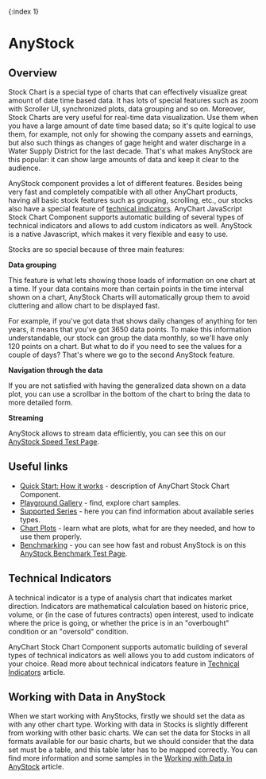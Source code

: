 {:index 1}
# AnyStock

## Overview

Stock Chart is a special type of charts that can effectively visualize great amount of date time based data. It has lots of special features such as zoom with Scroller UI, synchronized plots, data grouping and so on. Moreover, Stock Charts are very useful for real-time data visualization. Use them when you have a large amount of date time based data; so it's quite logical to use them, for example, not only for showing the company assets and earnings, but also such things as changes of gage height and water discharge in a Water Supply District for the last decade. That's what makes AnyStock are this popular: it can show large amounts of data and keep it clear to the audience.

AnyStock component provides a lot of different features. Besides being very fast and completely compatible with all other AnyChart products, having all basic stock features such as grouping, scrolling, etc., our stocks also have a special feature of [technical indicators](#technical_indicators). AnyChart JavaScript Stock Chart Component supports automatic building of several types of technical indicators and allows to add custom indicators as well. AnyStock is a native Javascript, which makes it very flexible and easy to use.

Stocks are so special because of three main features:

<b>Data grouping</b>

This feature is what lets showing those loads of information on one chart at a time. If your data contains more than certain points in the time interval shown on a chart, AnyStock Charts will automatically group them to avoid cluttering and allow chart to be displayed fast. 

For example, if you've got data that shows daily changes of anything for ten years, it means that you've got 3650 data points. To make this information understandable, our stock can group the data monthly, so we'll have only 120 points on a chart. But what to do if you need to see the values for a couple of days? That's where we go to the second AnyStock feature.

<b>Navigation through the data</b>

If you are not satisfied with having the generalized data shown on a data plot, you can use a scrollbar in the bottom of the chart to bring the data to more detailed form.

<b>Streaming</b> 

AnyStock allows to stream data efficiently, you can see this on our [AnyStock Speed Test Page](https://www.anychart.com/products/anystock/overview/#big-data).

## Useful links

* [Quick Start: How it works](Quick_Start) - description of AnyChart Stock Chart Component.
* [Playground Gallery](https://www.anychart.com/products/anystock/gallery/) - find, explore chart samples.
* [Supported Series](Series/Supported_Series) - here you can find information about available series types.
* [Chart Plots](Chart_Plots) - learn what are plots, what for are they needed, and how to use them properly.
* [Benchmarking](https://www.anychart.com/products/anystock/overview/#big-data) - you can see how fast and robust AnyStock is on this [AnyStock Benchmark Test Page](https://www.anychart.com/products/anystock/overview/#big-data).

## Technical Indicators

A technical indicator is a type of analysis chart that indicates market direction. Indicators are mathematical calculation based on historic price, volume, or (in the case of futures contracts) open interest, used to indicate where the price is going, or whether the price is in an "overbought" condition or an "oversold" condition.

AnyChart Stock Chart Component supports automatic building of several types of technical indicators as well allows you to add custom indicators of your choice. Read more about technical indicators feature in [Technical Indicators](Technical_Indicators/Overview) article.

## Working with Data in AnyStock

When we start working with AnyStocks, firstly we should set the data as with any other chart type. Working with data in Stocks is slightly different from working with other basic charts. We can set the data for Stocks in all formats available for our basic charts, but we should consider that the data set must be a table, and this table later has to be mapped correctly. You can find more information and some samples in the [Working with Data in AnyStock](Data) article.